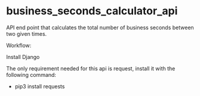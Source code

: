 # business_seconds_calculator_api
API end point that calculates the total number of business seconds between two given times.

Workflow:

Install Django

The only requirement needed for this api is request, install it with the following command:

- pip3 install requests


